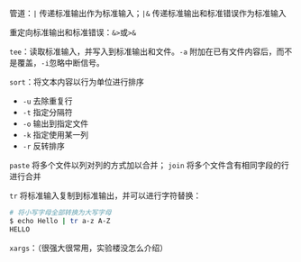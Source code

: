 管道：`|` 传递标准输出作为标准输入；`|&` 传递标准输出和标准错误作为标准输入

重定向标准输出和标准错误：`&>`或`>&`

`tee`：读取标准输入，并写入到标准输出和文件。`-a` 附加在已有文件内容后，而不是覆盖，`-i`忽略中断信号。

`sort`：将文本内容以行为单位进行排序

* `-u` 去除重复行
* `-t` 指定分隔符
* `-o` 输出到指定文件
* `-k` 指定使用某一列
* `-r` 反转排序

`paste` 将多个文件以列对列的方式加以合并； `join` 将多个文件含有相同字段的行进行合并

`tr` 将标准输入复制到标准输出，并可以进行字符替换：

``` Bash
# 将小写字母全部转换为大写字母
$ echo Hello | tr a-z A-Z
HELLO
```

`xargs`：（很强大很常用，实验楼没怎么介绍）
